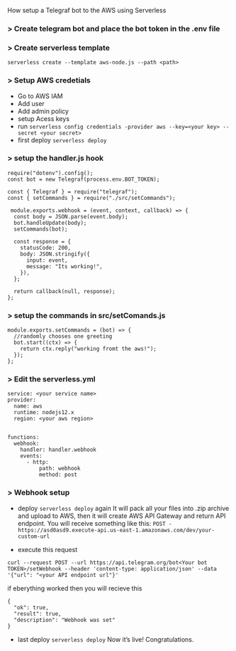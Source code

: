 How setup a Telegraf bot to the AWS using Serverless

### > Create telegram bot and place the bot token in the .env file 

### > Create serverless template
` serverless create --template aws-node.js --path <path> `

### > Setup AWS credetials
* Go to AWS IAM
* Add user
* Add admin policy
* setup Acess keys
* run ` serverless config credentials -provider aws --key=<your key> --secret <your secret> `
* first deploy ` serverless deploy ` 


### > setup the handler.js hook
```
require("dotenv").config();
const bot = new Telegraf(process.env.BOT_TOKEN);

const { Telegraf } = require("telegraf");
const { setCommands } = require("./src/setCommands"); 

 module.exports.webhook = (event, context, callback) => {
  const body = JSON.parse(event.body);
  bot.handleUpdate(body);
  setCommands(bot);

  const response = {
    statusCode: 200,
    body: JSON.stringify({
      input: event,
      message: "Its working!",
    }),
  };

  return callback(null, response);
}; 
```

### > setup the  commands in src/setComands.js
```
module.exports.setCommands = (bot) => {
  //randomly chooses one greeting
  bot.start((ctx) => {
    return ctx.reply("working fromt the aws!");
  });
};
```

### > Edit the serverless.yml 
```
service: <your service name>
provider:
  name: aws
  runtime: nodejs12.x
  region: <your aws region>


functions:
  webhook:
    handler: handler.webhook 
    events:
      - http:
          path: webhook
          method: post

```

### > Webhook setup
* deploy ` serverless deploy ` again
It will pack all your files into .zip archive and upload to AWS, then it will create AWS API Gateway and return API endpoint. You will receive something like this:
` POST - https://asd0asd9.execute-api.us-east-1.amazonaws.com/dev/your-custom-url `

* execute this request
```
curl --request POST --url https://api.telegram.org/bot<Your bot TOKEN>/setWebhook --header 'content-type: application/json' --data '{"url": "<your API endpoint url"}'

```

if eberything worked then you will recieve this

```
{
  "ok": true,
  "result": true,
  "description": "Webhook was set"
}
```
* last deploy ` serverless deploy ` 
Now it’s live! Congratulations.
 

